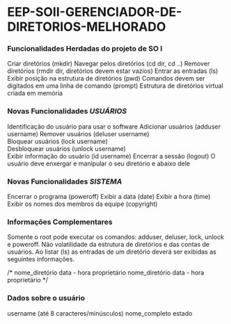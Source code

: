 # EEP-SOII-GERENCIADOR-DE-DIRETORIOS-MELHORADO


### Funcionalidades Herdadas do projeto de SO I
Criar diretórios (mkdir)
Navegar pelos diretórios (cd dir, cd ..)
Remover diretórios (rmdir dir, diretórios devem estar vazios)
Entrar as entradas (ls)
Exibir posição na estrutura de diretórios (pwd)
Comandos devem ser digitados em uma linha de comando (prompt)
Estrutura de diretórios virtual criada em memória

### Novas Funcionalidades *USUÁRIOS*
Identificação do usuário para usar o software
Adicionar usuários (adduser username)
Remover usuários (deluser username)           
Bloquear usuários (lock username)                 
Desbloquear usuários (unlock username)       
Exibir informação do usuário (id username)
Encerrar a sessão (logout)
O usuário deve enxergar e manipular o seu diretório e abaixo dele

### Novas Funcionalidades *SISTEMA*
Encerrar o programa (poweroff)
Exibir a data (date)
Exibir a hora (time)
Exibir os nomes dos membros da equipe (copyright)

### Informações Complementares
Somente o root pode executar os comandos: adduser, deluser, lock, unlock e poweroff.
Não volatilidade da estrutura de diretórios e das contas de usuários.
Ao listar (ls) as entradas de um diretório deverá ser exibidas as seguintes informações.

/*
nome_diretório	data - hora	proprietário
nome_diretório	data - hora	proprietário
*/


### Dados sobre o usuário
username (até 8 caracteres/minúsculos)
nome_completo
estado



